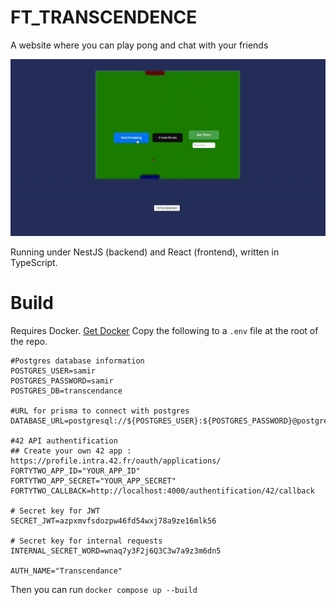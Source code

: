# FT_TRANSCENDENCE

A website where you can play pong and chat with your friends

![](https://github.com/dbelpaum/ft_transcendence/blob/master/demo%20transcendence.gif)


Running under NestJS (backend) and React (frontend), written in TypeScript.

# Build

Requires Docker. [Get Docker](Https://Docs.Docker.Com/Get-Docker/)
Copy the following to a `.env` file at the root of the repo.
```
#Postgres database information
POSTGRES_USER=samir
POSTGRES_PASSWORD=samir
POSTGRES_DB=transcendance

#URL for prisma to connect with postgres
DATABASE_URL=postgresql://${POSTGRES_USER}:${POSTGRES_PASSWORD}@postgres:5432

#42 API authentification
## Create your own 42 app : https://profile.intra.42.fr/oauth/applications/
FORTYTWO_APP_ID="YOUR_APP_ID"
FORTYTWO_APP_SECRET="YOUR_APP_SECRET"
FORTYTWO_CALLBACK=http://localhost:4000/authentification/42/callback

# Secret key for JWT
SECRET_JWT=azpxmvfsdozpw46fd54wxj78a9ze16mlk56

# Secret key for internal requests
INTERNAL_SECRET_WORD=wnaq7y3F2j6Q3C3w7a9z3m6dn5

AUTH_NAME="Transcendance"
```

Then you can run `docker compose up --build`
